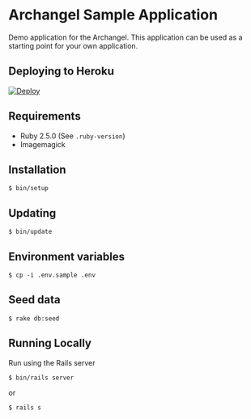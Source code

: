 # Archangel Sample Application

Demo application for the Archangel. This application can be used as a starting point for your own application.

## Deploying to Heroku

[![Deploy](https://www.herokucdn.com/deploy/button.svg)](https://heroku.com/deploy?template=https://github.com/archangel/sample)

## Requirements

* Ruby 2.5.0 (See `.ruby-version`)
* Imagemagick

## Installation

```
$ bin/setup
```

## Updating

```
$ bin/update
```

## Environment variables

```
$ cp -i .env.sample .env
```

## Seed data

```
$ rake db:seed
```

## Running Locally

Run using the Rails server

```
$ bin/rails server
```

or

```
$ rails s
```
